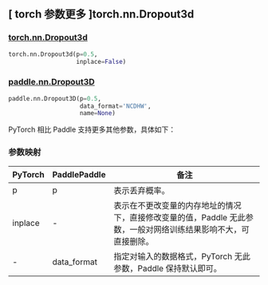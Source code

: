 ## [ torch 参数更多 ]torch.nn.Dropout3d

### [torch.nn.Dropout3d](https://pytorch.org/docs/stable/generated/torch.nn.Dropout3d.html?highlight=dropout3d#torch.nn.Dropout3d)
```python
torch.nn.Dropout3d(p=0.5,
                   inplace=False)
```
### [paddle.nn.Dropout3D](https://www.paddlepaddle.org.cn/documentation/docs/zh/develop/api/paddle/nn/Dropout3D_cn.html#dropout3d)
```python
paddle.nn.Dropout3D(p=0.5,
                    data_format='NCDHW',
                    name=None)
```

PyTorch 相比 Paddle 支持更多其他参数，具体如下：

### 参数映射
| PyTorch       | PaddlePaddle | 备注                                                   |
| ------------- | ------------ | ------------------------------------------------------ |
| p           | p         | 表示丢弃概率。        |
| inplace      | -            | 表示在不更改变量的内存地址的情况下，直接修改变量的值，Paddle 无此参数，一般对网络训练结果影响不大，可直接删除。  |
| -            | data_format  | 指定对输入的数据格式，PyTorch 无此参数，Paddle 保持默认即可。 |
